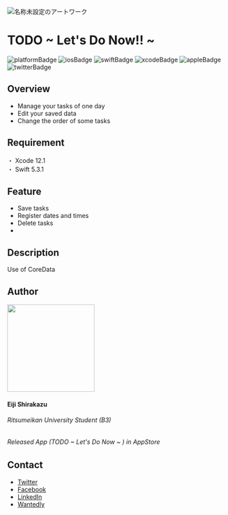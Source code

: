 ![名称未設定のアートワーク](https://user-images.githubusercontent.com/64912886/101236629-110ffa00-3716-11eb-8615-7e861defc529.jpg)
# TODO ~ Let's Do Now!! ~  
![platformBadge](https://img.shields.io/badge/platform-ios-blue?style=plastic)
![iosBadge](https://img.shields.io/badge/ios-14+-blue?style=plastic)
![swiftBadge](https://img.shields.io/badge/swift-5.3.1-orange?style=plastic&logo=swift)
![xcodeBadge](https://img.shields.io/badge/-Xcode-grey.svg?logo=xcode&style=plastic)
![appleBadge](https://img.shields.io/badge/AppStore-grey?style=plastic&logo=apple)
![twitterBadge](https://img.shields.io/badge/twitter-@cychow__app-red?style=plastic)

## Overview
- Manage your tasks of one day
- Edit your saved data
- Change the order of some tasks

## Requirement
・ Xcode 12.1  
・ Swift 5.3.1

## Feature
- Save tasks
- Register dates and times 
- Delete tasks
- 
## Description
Use of CoreData

## Author
<img src="https://user-images.githubusercontent.com/64912886/101135777-a09ea580-364f-11eb-8e3e-4a7d25158a21.png" width="200"> 

#### Eiji Shirakazu
###### Ritsumeikan University Student (B3)
###### Released App (TODO ~ Let's Do Now ~ ) in AppStore

## Contact
- [Twitter](https://mobile.twitter.com/cychow_app)  
- [Facebook]()  
- [LinkedIn]()  
- [Wantedly]()  
